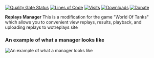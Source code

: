 ﻿[![Quality Gate Status](https://sonarcloud.io/api/project_badges/measure?project=wot-public-mods_replays-manager&metric=alert_status)](https://sonarcloud.io/dashboard?id=wot-public-mods_replays-manager)
[![Lines of Code](https://sonarcloud.io/api/project_badges/measure?project=wot-public-mods_replays-manager&metric=ncloc)](https://sonarcloud.io/dashboard?id=wot-public-mods_replays-manager)
[![Visits](https://gitlab.poliroid.me/api/badge/replays-manager/visits)](https://gitlab.com/wot-public-mods/replays-manager)
[![Downloads](https://gitlab.poliroid.me/api/badge/replays-manager/downloads)](https://gitlab.com/wot-public-mods/replays-manager/-/releases)
[![Donate](https://cdn.poliroid.me/gitlab/images/donate.svg)](https://poliroid.me/donate)

**Replays Manager** This is a modification for the game "World Of Tanks" which allows you to convenient view replays, results, playback, and uploading replays to wotreplays site

### An example of what a manager looks like
![An example of what a manager looks like](https://cdn.poliroid.me/gitlab/images/replaysManager.jpg)

